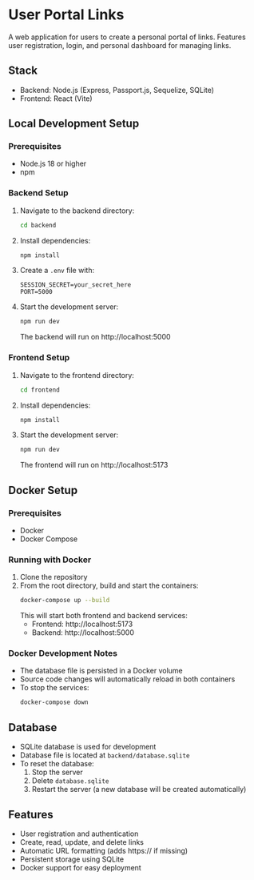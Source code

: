 # User Portal Links

A web application for users to create a personal portal of links. Features user registration, login, and personal dashboard for managing links.

## Stack
- Backend: Node.js (Express, Passport.js, Sequelize, SQLite)
- Frontend: React (Vite)

## Local Development Setup

### Prerequisites
- Node.js 18 or higher
- npm

### Backend Setup
1. Navigate to the backend directory:
   ```bash
   cd backend
   ```
2. Install dependencies:
   ```bash
   npm install
   ```
3. Create a `.env` file with:
   ```
   SESSION_SECRET=your_secret_here
   PORT=5000
   ```
4. Start the development server:
   ```bash
   npm run dev
   ```
   The backend will run on http://localhost:5000

### Frontend Setup
1. Navigate to the frontend directory:
   ```bash
   cd frontend
   ```
2. Install dependencies:
   ```bash
   npm install
   ```
3. Start the development server:
   ```bash
   npm run dev
   ```
   The frontend will run on http://localhost:5173

## Docker Setup

### Prerequisites
- Docker
- Docker Compose

### Running with Docker
1. Clone the repository
2. From the root directory, build and start the containers:
   ```bash
   docker-compose up --build
   ```
   This will start both frontend and backend services:
   - Frontend: http://localhost:5173
   - Backend: http://localhost:5000

### Docker Development Notes
- The database file is persisted in a Docker volume
- Source code changes will automatically reload in both containers
- To stop the services:
  ```bash
  docker-compose down
  ```

## Database
- SQLite database is used for development
- Database file is located at `backend/database.sqlite`
- To reset the database:
  1. Stop the server
  2. Delete `database.sqlite`
  3. Restart the server (a new database will be created automatically)

## Features
- User registration and authentication
- Create, read, update, and delete links
- Automatic URL formatting (adds https:// if missing)
- Persistent storage using SQLite
- Docker support for easy deployment
